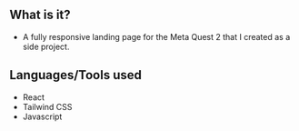 ## What is it?
- A fully responsive landing page for the Meta Quest 2 that I created as a side project.

## Languages/Tools used
- React
- Tailwind CSS
- Javascript
